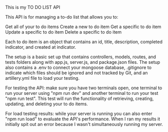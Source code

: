 This is my TO DO LIST API

This API is for managing a to-do list that allows you to:

Get all of your to do items
Create a new to do item
Get a specific to do item
Update a specific to do item
Delete a specific to do item

Each to do item is an object that contains an id, title, description, completed indicator, and created at indicator. 

The setup is a basic set up that contains controllers, models, routes, and tests folders along with app.js, server.js, and package.json files. The setup also contains a .env to connect your mongoose database, .gitignore to indicate which files should be ignored and not tracked by Git, and an artillery.yml file to load your testing. 

For testing the API: make sure you have two terminals open, one terminal to run your server using "npm run dev" and another terminal to run your test "npm run test". This test will run the functionality of retrieving, creating, updating, and deleting your to do items. 

For load testing results: while your server is running you can also enter "npm run load" to evaluate the API's performance. When I ran my results it initially spit out an error because I wasn't simultaneously running my server. 


